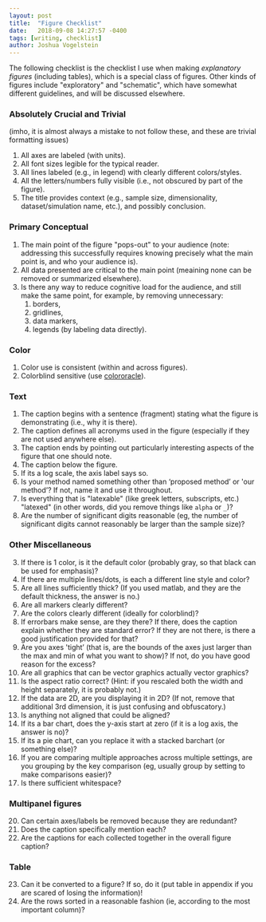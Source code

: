 ```yaml
---
layout: post
title:  "Figure Checklist"
date:   2018-09-08 14:27:57 -0400
tags: [writing, checklist]
author: Joshua Vogelstein
---
```


The following checklist is the checklist I use when making  *explanatory figures* (including tables), which is a special class of figures. Other kinds of figures include "exploratory" and "schematic", which have somewhat different guidelines, and will be discussed elsewhere.


### Absolutely Crucial and Trivial

(imho, it is almost always a mistake to not follow these, and these are trivial formatting issues)

1. All axes are labeled (with units).
3. All font sizes legible for the typical reader.
4. All lines labeled (e.g., in legend) with clearly different colors/styles.
6. All the letters/numbers fully visible (i.e., not obscured by part of the figure).
8. The title provides context (e.g., sample size, dimensionality, dataset/simulation name, etc.), and possibly conclusion.



### Primary Conceptual

1. The main point of the figure "pops-out" to your audience (note: addressing this  successfully requires knowing precisely what the main point is, and who your audience is).
3. All data presented are critical to the main point (meaining none can be removed or summarized elsewhere).
2. Is there any way to reduce cognitive load for the audience, and still make the same point, for example, by removing unnecessary:
    1. borders,
    2. gridlines,
    3. data markers,
    5. legends (by labeling data directly).


### Color

1. Color use is consistent (within and across figures).
2. Colorblind sensitive  (use [colororacle](https://colororacle.org/)).



### Text


1. The caption begins with a sentence (fragment) stating what the figure is demonstrating (i.e., why it is there).  
2. The caption defines all acronyms used in the figure (especially if they are not used anywhere else).
3. The caption ends by pointing out particularly interesting aspects of the figure that one should note.
5. The caption below the figure.
6. If its a log scale, the axis label says so.
5. Is your method named something other than ‘proposed method’ or 'our method’? If not, name it and use it throughout.
9. Is everything that is "latexable" (like greek letters, subscripts, etc.) "latexed" (in other words, did you remove things like `alpha` or `_`)?
14. Are the number of significant digits reasonable (eg, the number of significant digits cannot reasonably be larger than the sample size)?


### Other Miscellaneous

3. If there is 1 color, is it the default color (probably gray, so that black can be used for emphasis)?
4. If there are multiple lines/dots, is each a different line style and color?
5. Are all lines sufficiently thick? (If you used matlab, and they are the default thickness, the answer is no.)
6. Are all markers clearly different?
7. Are the colors clearly different (ideally for colorblind)?
10. If errorbars make sense, are they there?  If there, does the caption explain whether they are standard error? If they are not there, is there a good justification provided for that?
12. Are you axes 'tight’ (that is, are the bounds of the axes just larger than the max and min of what you want to show)? If not, do you have good reason for the excess?
13. Are all graphics that can be vector graphics actually vector graphics?
15. Is the aspect ratio correct? (Hint: if you rescaled both the width and height separately, it is probably not.)
16. If the data are 2D, are you displaying it in 2D? (If not, remove that additional 3rd dimension, it is just confusing and obfuscatory.)
17. Is anything not aligned that could be aligned?
18. If its a bar chart, does the y-axis start at zero (if it is a log axis, the answer is no)?  
19. If its a pie chart, can you replace it with a stacked barchart (or something else)?
20.  If you are comparing multiple approaches across multiple settings, are you grouping by the key comparison (eg, usually group by setting to make comparisons easier)?
6. Is there sufficient whitespace?


### Multipanel figures

20. Can certain axes/labels be removed because they are redundant?
21. Does the caption specifically mention each?
22. Are the captions for each collected together in the overall figure caption?

### Table

23. Can it be converted to a figure? If so, do it (put table in appendix if you are scared of losing the information)!
24. Are the rows sorted in a reasonable fashion (ie, according to the most important column)?
